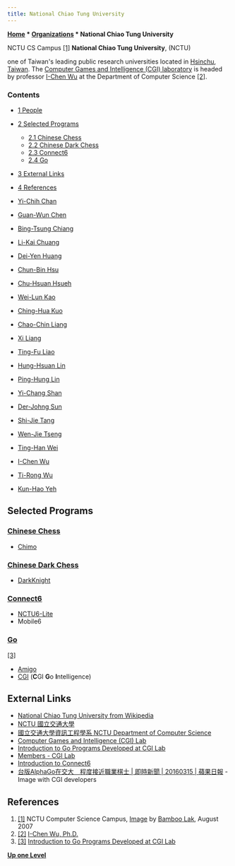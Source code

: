 ```yaml
---
title: National Chiao Tung University
---
```

**[Home](Home "Home") \* [Organizations](Organizations "Organizations") \* National Chiao Tung University**



 [](https://en.wikipedia.org/wiki/File:Yes_NCTU_computer_science_2.JPG) NCTU CS Campus <a id="cite-note-1" href="#cite-ref-1">[1]</a> 
**National Chiao Tung University**, (NCTU)  

one of Taiwan's leading public research universities located in [Hsinchu](https://en.wikipedia.org/wiki/Hsinchu), [Taiwan](https://en.wikipedia.org/wiki/Taiwan). The [Computer Games and Intelligence (CGI) laboratory](#cgi) is headed by professor [I-Chen Wu](I-Chen_Wu "I-Chen Wu") at the Department of Computer Science <a id="cite-note-2" href="#cite-ref-2">[2]</a>. 



### Contents


* [1 People](#people)
* [2 Selected Programs](#selected-programs)
	+ [2.1 Chinese Chess](#chinese-chess)
	+ [2.2 Chinese Dark Chess](#chinese-dark-chess)
	+ [2.3 Connect6](#connect6)
	+ [2.4 Go](#go)
* [3 External Links](#external-links)
* [4 References](#references)






* [Yi-Chih Chan](Yi-Chih_Chan "Yi-Chih Chan")
* [Guan-Wun Chen](Guan-Wun_Chen "Guan-Wun Chen")
* [Bing-Tsung Chiang](Bing-Tsung_Chiang "Bing-Tsung Chiang")
* [Li-Kai Chuang](Li-Kai_Chuang "Li-Kai Chuang")
* [Dei-Yen Huang](Dei-Yen_Huang "Dei-Yen Huang")
* [Chun-Bin Hsu](Chun-Bin_Hsu "Chun-Bin Hsu")
* [Chu-Hsuan Hsueh](Chu-Hsuan_Hsueh "Chu-Hsuan Hsueh")
* [Wei-Lun Kao](Wei-Lun_Kao "Wei-Lun Kao")
* [Ching-Hua Kuo](Ching-Hua_Kuo "Ching-Hua Kuo")
* [Chao-Chin Liang](Chao-Chin_Liang "Chao-Chin Liang")
* [Xi Liang](Xi_Liang "Xi Liang")
* [Ting-Fu Liao](Ting-Fu_Liao "Ting-Fu Liao")
* [Hung-Hsuan Lin](Hung-Hsuan_Lin "Hung-Hsuan Lin")
* [Ping-Hung Lin](Ping-Hung_Lin "Ping-Hung Lin")
* [Yi-Chang Shan](Yi-Chang_Shan "Yi-Chang Shan")
* [Der-Johng Sun](Der-Johng_Sun "Der-Johng Sun")
* [Shi-Jie Tang](Shi-Jie_Tang "Shi-Jie Tang")
* [Wen-Jie Tseng](Wen-Jie_Tseng "Wen-Jie Tseng")
* [Ting-Han Wei](Ting-Han_Wei "Ting-Han Wei")
* [I-Chen Wu](I-Chen_Wu "I-Chen Wu")
* [Ti-Rong Wu](Ti-Rong_Wu "Ti-Rong Wu")
* [Kun-Hao Yeh](Kun-Hao_Yeh "Kun-Hao Yeh")


## Selected Programs


### [Chinese Chess](Chinese_Chess "Chinese Chess")


* [Chimo](index.php?title=Chimo&action=edit&redlink=1 "Chimo (page does not exist)")


### [Chinese Dark Chess](Chinese_Dark_Chess "Chinese Dark Chess")


* [DarkKnight](https://www.game-ai-forum.org/icga-tournaments/program.php?id=743)


### [Connect6](Connect6 "Connect6")


* [NCTU6-Lite](https://www.game-ai-forum.org/icga-tournaments/program.php?id=585)
* Mobile6


### [Go](Go "Go")


<a id="cite-note-3" href="#cite-ref-3">[3]</a>



* [Amigo](https://www.game-ai-forum.org/icga-tournaments/program.php?id=624)
* [CGI](https://www.game-ai-forum.org/icga-tournaments/program.php?id=800) (**C**GI **G**o **I**ntelligence)


## External Links


* [National Chiao Tung University from Wikipedia](https://en.wikipedia.org/wiki/National_Chiao_Tung_University)
* [NCTU 國立交通大學](http://www.nctu.edu.tw/)
* [國立交通大學資訊工程學系 NCTU Department of Computer Science](http://www.cs.nctu.edu.tw/cswebsite/)
* [Computer Games and Intelligence (CGI) Lab](http://www.aigames.nctu.edu.tw/)
* [Introduction to Go Programs Developed at CGI Lab](http://aigames.nctu.edu.tw/~icwu/aigames/CGI.html)
* [Members - CGI Lab](http://www.aigames.nctu.edu.tw/members)
* [Introduction to Connect6](http://java.csie.nctu.edu.tw/~icwu/connect6/connect6.html)
* [台版AlphaGo在交大　程度接近職業棋士 | 即時新聞 | 20160315 | 蘋果日報](http://www.appledaily.com.tw/realtimenews/article/new/20160315/816708/) - Image with CGI developers


## References


1. <a id="cite-ref-1" href="#cite-note-1">[1]</a> NCTU Computer Science Campus, [Image](https://en.wikipedia.org/wiki/File:Yes_NCTU_computer_science_2.JPG) by [Bamboo Lak](https://en.wikipedia.org/wiki/User:Bamboo_Lake), August 2007
2. <a id="cite-ref-2" href="#cite-note-2">[2]</a> [I-Chen Wu, Ph.D.](http://aigames.nctu.edu.tw/~icwu/)
3. <a id="cite-ref-3" href="#cite-note-3">[3]</a> [Introduction to Go Programs Developed at CGI Lab](http://aigames.nctu.edu.tw/~icwu/aigames/CGI.html)

**[Up one Level](Organizations "Organizations")**







 
